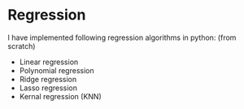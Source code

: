 # Regression

I have implemented following regression algorithms in python: (from scratch)

- Linear regression
- Polynomial regression
- Ridge regression
- Lasso regression
- Kernal regression (KNN)